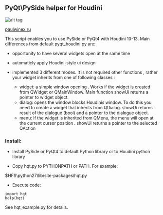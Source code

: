 PyQt\PySide helper for Houdini
--------------------------

![alt tag](http://paulwinex.ru/files/download/hqtScreen.jpg)


[paulwinex.ru](http://paulwinex.ru)

This script enables you to use PySide or PyQt4 with Houdini 10-13. Main differences from default pyqt_houdini.py are:

  - opportunity to have several widgets open at the same time
  
  - automaticly apply Houdini-style ui design

  - implemented 3 different modes. It is not required other functions , rather your widget inherits from one of following classes :
    - widget: a simple window opening . Works if the widget is created from QWidget or QMainWindow. Main function showUi returns a pointer to widget object.
    - dialog: opens the window blocks Houdinis window. To do this you need to create a widget that inherits from QDialog. showUi returns result of the dialogue (bool) and a pointer to the dialogue object.
    - menu: If the widget is inherited from QMenu, the menu will open at the current cursor position . showUi returns a pointer to the selected QAction
        
### Install:

  - Install PySide or PyQt4 to default Python library or to Houdini python library

  - Copy hqt.py to PYTHONPATH or PATH. For example:

$HFS\python27\lib\site-packages\hqt.py

  - Execute code:

<pre><code>import hqt
help(hqt)</code></pre>

See hqt_example.py for details.


